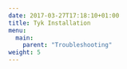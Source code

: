 ```yaml
---
date: 2017-03-27T17:18:10+01:00
title: Tyk Installation
menu:
  main:
    parent: "Troubleshooting"
weight: 5 
---
```


